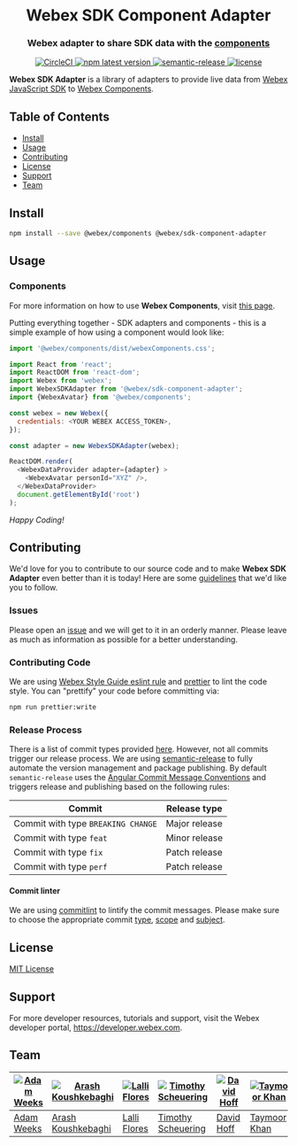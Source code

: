 <h1 align='center' style='border-bottom: none;'>Webex SDK Component Adapter</h1>
<h3 align='center'>Webex adapter to share SDK data with the <a href="https://github.com/webex/components">components</a></h3>
<p align='center'>
<a href='https://circleci.com/gh/webex/sdk-component-adapter'>
    <img alt='CircleCI' src='https://circleci.com/gh/webex/sdk-component-adapter.svg?style=shield'>
  </a>
  <a href='https://www.npmjs.com/package/@webex/sdk-component-adapter'>
    <img alt='npm latest version' src='https://img.shields.io/npm/v/@webex/sdk-component-adapter?label=npm%40latest'>
  </a>
  <a href='#badge'>
    <img alt='semantic-release' src='https://img.shields.io/badge/%20%20%F0%9F%93%A6%F0%9F%9A%80-semantic--release-e10079.svg'>
  </a>
  <a href='https://github.com/webex/sdk-component-adapter/blob/master/LICENSE'>
    <img src='https://img.shields.io/npm/l/webex.svg' alt='license'>
  </a>
</p>

**Webex SDK Adapter** is a library of adapters to provide live data from [Webex JavaScript SDK](https://github.com/webex/webex-js-sdk) to [Webex Components](https://github.com/webex/components).

## Table of Contents

- [Install](#install)
- [Usage](#usage)
- [Contributing](#contributing)
- [License](#license)
- [Support](#support)
- [Team](#team)

## Install

```bash
npm install --save @webex/components @webex/sdk-component-adapter
```

## Usage

### Components

For more information on how to use **Webex Components**, visit [this page](https://github.com/webex/components/blob/master/README.md).

Putting everything together - SDK adapters and components - this is a simple example of how using a component would look like:

```js
import '@webex/components/dist/webexComponents.css';

import React from 'react';
import ReactDOM from 'react-dom';
import Webex from 'webex';
import WebexSDKAdapter from '@webex/sdk-component-adapter';
import {WebexAvatar} from '@webex/components';

const webex = new Webex({
  credentials: <YOUR WEBEX ACCESS_TOKEN>,
});

const adapter = new WebexSDKAdapter(webex);

ReactDOM.render(
  <WebexDataProvider adapter={adapter} >
    <WebexAvatar personId="XYZ" />,
  </WebexDataProvider>
  document.getElementById('root')
);
```

_Happy Coding!_

## Contributing

We'd love for you to contribute to our source code and to make **Webex SDK Adapter** even better than it is today! Here are some [guidelines](https://github.com/webex/sdk-component-adapter/blob/master/CONTRIBUTING.md) that we'd like you to follow.

### Issues

Please open an [issue](https://github.com/webex/sdk-component-adapter/issues) and we will get to it in an orderly manner.
Please leave as much as information as possible for a better understanding.

### Contributing Code

We are using [Webex Style Guide eslint rule](https://github.com/webex/web-styleguide/tree/master/packages/node_modules/%40webex/eslint-config-react) and [prettier](https://github.com/prettier/prettier) to lint the code style.
You can "prettify" your code before committing via:

```bash
npm run prettier:write
```

### Release Process

There is a list of commit types provided [here](https://github.com/webex/sdk-component-adapter/blob/master/CONTRIBUTING.md#type). However, not all commits trigger our release process.
We are using [semantic-release](https://github.com/semantic-release/semantic-release) to fully automate the version management and package publishing.
By default `semantic-release` uses the [Angular Commit Message Conventions](https://github.com/angular/angular.js/blob/master/DEVELOPERS.md#-git-commit-guidelines) and triggers release and publishing based on the following rules:

| Commit                             | Release type  |
| ---------------------------------- | ------------- |
| Commit with type `BREAKING CHANGE` | Major release |
| Commit with type `feat`            | Minor release |
| Commit with type `fix`             | Patch release |
| Commit with type `perf`            | Patch release |

#### Commit linter

We are using [commitlint](https://github.com/conventional-changelog/commitlint) to lintify the commit messages.
Please make sure to choose the appropriate commit [type](https://github.com/webex/sdk-component-adapter/blob/master/CONTRIBUTING.md#type), [scope](https://github.com/webex/sdk-component-adapter/blob/master/CONTRIBUTING.md#scope) and [subject](https://github.com/webex/sdk-component-adapter/blob/master/CONTRIBUTING.md#scope).

## License

[MIT License](https://opensource.org/licenses/MIT)

## Support

For more developer resources, tutorials and support, visit the Webex developer portal, https://developer.webex.com.

## Team

| [![Adam Weeks](https://github.com/adamweeks.png?size=100)](https://github.com/adamweeks) | [![Arash Koushkebaghi](https://github.com/akoushke.png?size=100)](https://github.com/akoushke) | [![Lalli Flores](https://github.com/lalli-flores.png?size=100)](https://github.com/lalli-flores) | [![Timothy Scheuering](https://github.com/InteractiveTimmy.png?size=100)](https://github.com/InteractiveTimmy) | [![David Hoff](https://github.com/harborhoffer.png?size=100)](https://github.com/harborhoffer) | [![Taymoor Khan](https://github.com/taymoork2.png?size=100)](https://github.com/taymoork2) |
| ---------------------------------------------------------------------------------------- | ---------------------------------------------------------------------------------------------- | ------------------------------------------------------------------------------------------------ | -------------------------------------------------------------------------------------------------------------- | ---------------------------------------------------------------------------------------------- | ------------------------------------------------------------------------------------------ |
| [Adam Weeks](https://github.com/adamweeks)                                               | [Arash Koushkebaghi](https://github.com/akoushke)                                              | [Lalli Flores](https://github.com/lalli-flores)                                                  | [Timothy Scheuering](https://github.com/InteractiveTimmy)                                                      | [David Hoff](https://github.com/harborhoffer)                                                  | [Taymoor Khan](https://github.com/taymoork2)                                               |
